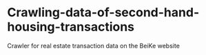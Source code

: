 # Crawling-data-of-second-hand-housing-transactions
Crawler for real estate transaction data on the BeiKe website
